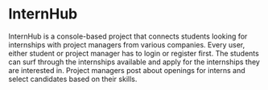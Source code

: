 # InternHub

InternHub is a console-based project that connects students looking for internships with
project managers from various companies. Every user, either student or project manager has to
login or register first. The students can surf through the internships available and apply for the
internships they are interested in. Project managers post about openings for interns and select
candidates based on their skills.
